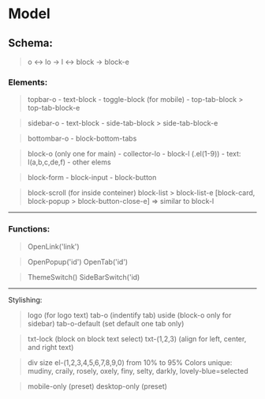 # Model
## Schema:
> o <-> lo -> l <-> block -> block-e

### Elements:
> topbar-o
    - text-block
    - toggle-block (for mobile)
    - top-tab-block > top-tab-block-e

> sidebar-o
    - text-block
    - side-tab-block > side-tab-block-e

> bottombar-o
    - block-bottom-tabs

> block-o (only one for main)
    - collector-lo
        - block-l (.el(1-9))
            - text: l(a,b,c,de,f)
        - other elems

> block-form
    - block-input
    - block-button

> block-scroll (for inside conteiner)
> block-list > block-list-e
> [block-card, block-popup > block-button-close-e] => similar to block-l

-------------------------------------------------------------------------------------------------------
### Functions:
> OpenLink('link')

> OpenPopup('id')
> OpenTab('id') 

> ThemeSwitch()
> SideBarSwitch('id)

-------------------------------------------------------------------------------------------------------
Stylishing:
> logo (for logo text)
> tab-o (indentify tab)
> uside (block-o only for sidebar)
> tab-o-default (set default one tab only)

> txt-lock (block on block text select)
> txt-(1,2,3) (align for left, center, and right text)

> div size el-(1,2,3,4,5,6,7,8,9,0) from 10% to 95%
> Colors unique: mudiny, craily, rosely, oxely, finy, selty, darkly, lovely-blue=selected

> mobile-only (preset)
> desktop-only (preset)